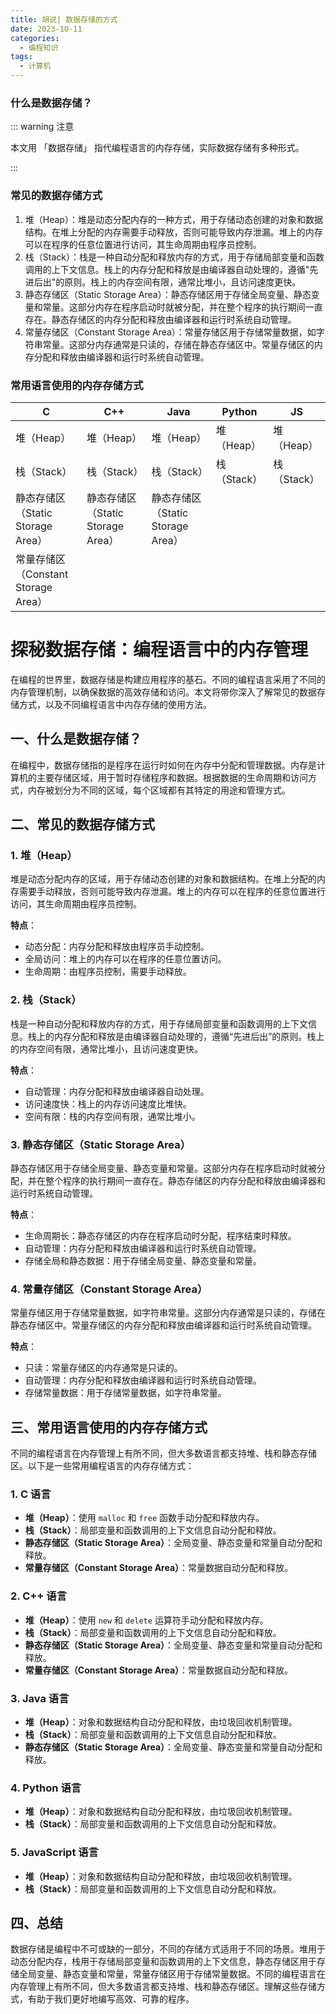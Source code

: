```yaml
---
title: 胡说| 数据存储的方式
date: 2023-10-11
categories:
  - 编程知识
tags:
  - 计算机
---
```




### 什么是数据存储？

::: warning 注意

本文用 「数据存储」 指代编程语言的内存存储，实际数据存储有多种形式。

::: 



### 常见的数据存储方式

1. 堆（Heap）：堆是动态分配内存的一种方式，用于存储动态创建的对象和数据结构。在堆上分配的内存需要手动释放，否则可能导致内存泄漏。堆上的内存可以在程序的任意位置进行访问，其生命周期由程序员控制。
2. 栈（Stack）：栈是一种自动分配和释放内存的方式，用于存储局部变量和函数调用的上下文信息。栈上的内存分配和释放是由编译器自动处理的，遵循"先进后出"的原则。栈上的内存空间有限，通常比堆小，且访问速度更快。
3. 静态存储区（Static Storage Area）：静态存储区用于存储全局变量、静态变量和常量。这部分内存在程序启动时就被分配，并在整个程序的执行期间一直存在。静态存储区的内存分配和释放由编译器和运行时系统自动管理。
4. 常量存储区（Constant Storage Area）：常量存储区用于存储常量数据，如字符串常量。这部分内存通常是只读的，存储在静态存储区中。常量存储区的内存分配和释放由编译器和运行时系统自动管理。





### 常用语言使用的内存存储方式

| C                                   | C++                               | Java                              | Python      | JS          |
| ----------------------------------- | --------------------------------- | --------------------------------- | ----------- | ----------- |
| 堆（Heap）                          | 堆（Heap）                        | 堆（Heap）                        | 堆（Heap）  | 堆（Heap）  |
| 栈（Stack）                         | 栈（Stack）                       | 栈（Stack）                       | 栈（Stack） | 栈（Stack） |
| 静态存储区（Static Storage Area）   | 静态存储区（Static Storage Area） | 静态存储区（Static Storage Area） |             |             |
| 常量存储区（Constant Storage Area） |                                   |                                   |             |             |



# 探秘数据存储：编程语言中的内存管理

在编程的世界里，数据存储是构建应用程序的基石。不同的编程语言采用了不同的内存管理机制，以确保数据的高效存储和访问。本文将带你深入了解常见的数据存储方式，以及不同编程语言中内存存储的使用方法。

## 一、什么是数据存储？

在编程中，数据存储指的是程序在运行时如何在内存中分配和管理数据。内存是计算机的主要存储区域，用于暂时存储程序和数据。根据数据的生命周期和访问方式，内存被划分为不同的区域，每个区域都有其特定的用途和管理方式。

## 二、常见的数据存储方式

### 1. 堆（Heap）

堆是动态分配内存的区域，用于存储动态创建的对象和数据结构。在堆上分配的内存需要手动释放，否则可能导致内存泄漏。堆上的内存可以在程序的任意位置进行访问，其生命周期由程序员控制。

**特点**：

- 动态分配：内存分配和释放由程序员手动控制。
- 全局访问：堆上的内存可以在程序的任意位置访问。
- 生命周期：由程序员控制，需要手动释放。

### 2. 栈（Stack）

栈是一种自动分配和释放内存的方式，用于存储局部变量和函数调用的上下文信息。栈上的内存分配和释放是由编译器自动处理的，遵循“先进后出”的原则。栈上的内存空间有限，通常比堆小，且访问速度更快。

**特点**：

- 自动管理：内存分配和释放由编译器自动处理。
- 访问速度快：栈上的内存访问速度比堆快。
- 空间有限：栈的内存空间有限，通常比堆小。

### 3. 静态存储区（Static Storage Area）

静态存储区用于存储全局变量、静态变量和常量。这部分内存在程序启动时就被分配，并在整个程序的执行期间一直存在。静态存储区的内存分配和释放由编译器和运行时系统自动管理。

**特点**：

- 生命周期长：静态存储区的内存在程序启动时分配，程序结束时释放。
- 自动管理：内存分配和释放由编译器和运行时系统自动管理。
- 存储全局和静态数据：用于存储全局变量、静态变量和常量。

### 4. 常量存储区（Constant Storage Area）

常量存储区用于存储常量数据，如字符串常量。这部分内存通常是只读的，存储在静态存储区中。常量存储区的内存分配和释放由编译器和运行时系统自动管理。

**特点**：

- 只读：常量存储区的内存通常是只读的。
- 自动管理：内存分配和释放由编译器和运行时系统自动管理。
- 存储常量数据：用于存储常量数据，如字符串常量。

## 三、常用语言使用的内存存储方式

不同的编程语言在内存管理上有所不同，但大多数语言都支持堆、栈和静态存储区。以下是一些常用编程语言的内存存储方式：

### 1. C 语言

- **堆（Heap）**：使用 `malloc` 和 `free` 函数手动分配和释放内存。
- **栈（Stack）**：局部变量和函数调用的上下文信息自动分配和释放。
- **静态存储区（Static Storage Area）**：全局变量、静态变量和常量自动分配和释放。
- **常量存储区（Constant Storage Area）**：常量数据自动分配和释放。

### 2. C++ 语言

- **堆（Heap）**：使用 `new` 和 `delete` 运算符手动分配和释放内存。
- **栈（Stack）**：局部变量和函数调用的上下文信息自动分配和释放。
- **静态存储区（Static Storage Area）**：全局变量、静态变量和常量自动分配和释放。
- **常量存储区（Constant Storage Area）**：常量数据自动分配和释放。

### 3. Java 语言

- **堆（Heap）**：对象和数据结构自动分配和释放，由垃圾回收机制管理。
- **栈（Stack）**：局部变量和函数调用的上下文信息自动分配和释放。
- **静态存储区（Static Storage Area）**：全局变量、静态变量和常量自动分配和释放。

### 4. Python 语言

- **堆（Heap）**：对象和数据结构自动分配和释放，由垃圾回收机制管理。
- **栈（Stack）**：局部变量和函数调用的上下文信息自动分配和释放。

### 5. JavaScript 语言

- **堆（Heap）**：对象和数据结构自动分配和释放，由垃圾回收机制管理。
- **栈（Stack）**：局部变量和函数调用的上下文信息自动分配和释放。

## 四、总结

数据存储是编程中不可或缺的一部分，不同的存储方式适用于不同的场景。堆用于动态分配内存，栈用于存储局部变量和函数调用的上下文信息，静态存储区用于存储全局变量、静态变量和常量，常量存储区用于存储常量数据。不同的编程语言在内存管理上有所不同，但大多数语言都支持堆、栈和静态存储区。理解这些存储方式，有助于我们更好地编写高效、可靠的程序。
